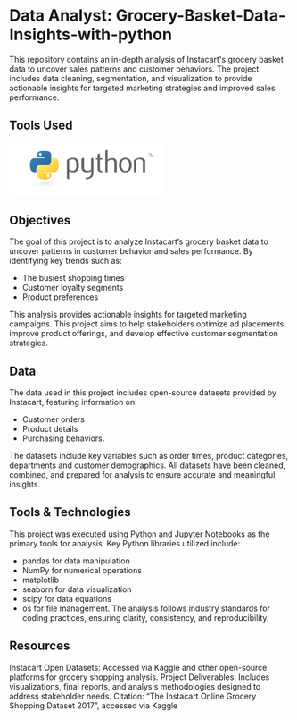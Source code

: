 # Data Analyst: Grocery-Basket-Data-Insights-with-python
This repository contains an in-depth analysis of Instacart's grocery basket data to uncover sales patterns and customer behaviors. The project includes data cleaning, segmentation, and visualization to provide actionable insights for targeted marketing strategies and improved sales performance.

## Tools Used
<img src="https://raw.githubusercontent.com/wallmaden/Grocery-Basket-Data-Insights-Instacart-with-python/main/04%20Analysis/Visualizations/python-logo-master-v3-TM.png" alt="Python Logo" width="280"/>

## Objectives
The goal of this project is to analyze Instacart’s grocery basket data to uncover patterns in customer behavior and sales performance. By identifying key trends such as:
- The busiest shopping times
- Customer loyalty segments
- Product preferences

This analysis provides actionable insights for targeted marketing campaigns. This project aims to help stakeholders optimize ad placements, improve product offerings, and develop effective customer segmentation strategies.

## Data
The data used in this project includes open-source datasets provided by Instacart, featuring information on:
- Customer orders
- Product details
- Purchasing behaviors.

The datasets include key variables such as order times, product categories, departments and customer demographics. All datasets have been cleaned, combined, and prepared for analysis to ensure accurate and meaningful insights.

## Tools & Technologies
This project was executed using Python and Jupyter Notebooks as the primary tools for analysis. Key Python libraries utilized include:
- pandas for data manipulation
- NumPy for numerical operations
- matplotlib
- seaborn for data visualization
- scipy for data equations
- os for file management.
The analysis follows industry standards for coding practices, ensuring clarity, consistency, and reproducibility.

## Resources
Instacart Open Datasets: Accessed via Kaggle and other open-source platforms for grocery shopping analysis.
Project Deliverables: Includes visualizations, final reports, and analysis methodologies designed to address stakeholder needs.
Citation: “The Instacart Online Grocery Shopping Dataset 2017”, accessed via Kaggle
